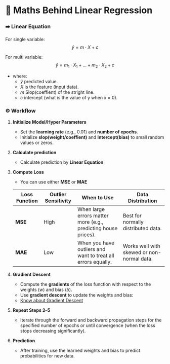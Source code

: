 # 🧠 Maths Behind Linear Regression

### ➡️ **Linear Equation**

For single variable:
$${\hat{y} = m \cdot X + c}$$

For multi variable:
$${\hat{y} = m_1 \cdot X_1 + ... + m_2 \cdot X_2 + c}$$

- where:
  - $\hat{y}$ predicted value.
  - $X$ is the feature (input data).
  - $m$ Slop(coeffient) of the stright line.
  - $c$ intercept (what is the value of y when x = 0).

### ⚙️ **Workflow**

1. **Initialize Model/Hyper Parameters**
   - Set the **learning rate** (e.g., 0.01) and **number of epochs**.
   - Initialize **slop(weight/coeffient)** and **Intercept(bias)** to small random values or zeros.

2. **Calculate prediction**
   - Calculate prediction by **Linear Equation**

3. **Compute Loss**
   - You can use either **MSE** or **MAE**

   | **Loss Function** | **Outlier Sensitivity** | **When to Use**                             | **Data Distribution**                       |
   |--------------------|--------------------------|---------------------------------------------|---------------------------------------------|
   | **MSE**           | High                    | When large errors matter more (e.g., predicting house prices). | Best for normally distributed data.         |
   | **MAE**           | Low                     | When you have outliers and want to treat all errors equally.     | Works well with skewed or non-normal data.  |

4. **Gradient Descent**
   - Compute the **gradients** of the loss function with respect to the weights ($w$) and bias ($b$).
   - Use **gradient descent** to update the weights and bias:
   - [Know about Gradient Descent](../../../../optimzation-and-training/gradient-descent/note.md)

5. **Repeat Steps 2–5**
   - Iterate through the forward and backward propagation steps for the specified number of epochs or until convergence (when the loss stops decreasing significantly).

6. **Prediction**
   - After training, use the learned weights and bias to predict probabilities for new data.
